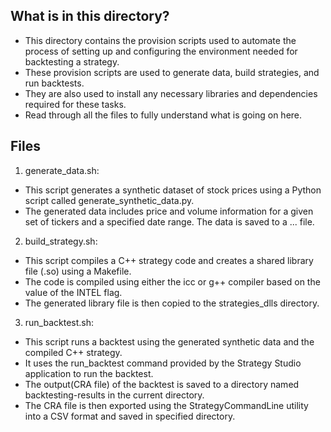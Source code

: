 ## What is in this directory?
- This directory contains the provision scripts used to automate the process of setting up and configuring the environment needed for backtesting a strategy.
- These provision scripts are used to generate data, build strategies, and run backtests. 
- They are also used to install any necessary libraries and dependencies required for these tasks.
- Read through all the files to fully understand what is going on here.

## Files
1. generate_data.sh:
- This script generates a synthetic dataset of stock prices using a Python script called generate_synthetic_data.py.
- The generated data includes price and volume information for a given set of tickers and a specified date range. The data is saved to a ... file.
2. build_strategy.sh:
- This script compiles a C++ strategy code and creates a shared library file (.so) using a Makefile.
- The code is compiled using either the icc or g++ compiler based on the value of the INTEL flag.
- The generated library file is then copied to the strategies_dlls directory.
3. run_backtest.sh:
- This script runs a backtest using the generated synthetic data and the compiled C++ strategy.
- It uses the run_backtest command provided by the Strategy Studio application to run the backtest.
- The output(CRA file) of the backtest is saved to a directory named backtesting-results in the current directory.
- The CRA file is then exported using the StrategyCommandLine utility into a CSV format and saved in specified directory.